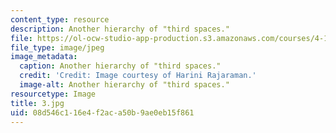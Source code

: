 ```yaml
---
content_type: resource
description: Another hierarchy of "third spaces."
file: https://ol-ocw-studio-app-production.s3.amazonaws.com/courses/4-104-architecture-studio-intentions-spring-2005/08d546c116e4f2aca50b9ae0eb15f861_3.jpg
file_type: image/jpeg
image_metadata:
  caption: Another hierarchy of "third spaces."
  credit: 'Credit: Image courtesy of Harini Rajaraman.'
  image-alt: Another hierarchy of "third spaces."
resourcetype: Image
title: 3.jpg
uid: 08d546c1-16e4-f2ac-a50b-9ae0eb15f861
---
```

